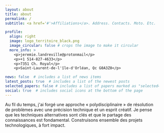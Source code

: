```yaml
---
layout: about
title: about
permalink: /
subtitle: <a href='#'>Affiliations</a>. Address. Contacts. Moto. Etc.

profile:
  align: right
  image: logo_territoire_black.png
  image_circular: false # crops the image to make it circular
  more_info: >
    <p>jeremie.landreville@protonmail</p>
    <p>+1 514-827-4633</p>
    <p>7351 Ch. Royal</p>
    <p>Saint-Laurent-de-l'île-d'Orléan, Qc G0A3Z0</p>

news: false  # includes a list of news items
latest_posts: true  # includes a list of the newest posts
selected_papers: false # includes a list of papers marked as "selected={true}"
social: true  # includes social icons at the bottom of the page
---
```


Au fil du temps, j'ai forgé une approche « polydisciplinaire » de résolution
de problèmes avec une précision technique et un esprit créatif. Je pense
que les techniques alternatives sont clés et que le partage des
connaissances est fondamental. Construisons ensemble des projets
technologiques, à fort impact.
